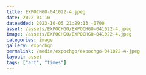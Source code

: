 ```yaml
---
title: EXPOCHGO-041022-4.jpeg
date: 2022-04-10
dateadded: 2023-10-05 21:29:13 -0700
asset: /assets/EXPOCHGO/EXPOCHGO-041022-4.jpeg
image: /assets/EXPOCHGO/EXPOCHGO-041022-4.jpeg
categories: image
gallery: expochgo
permalink: /media/expochgo/expochgo-041022-4-jpeg
layout: asset
tags: ["art", "times"]
--- 
```

